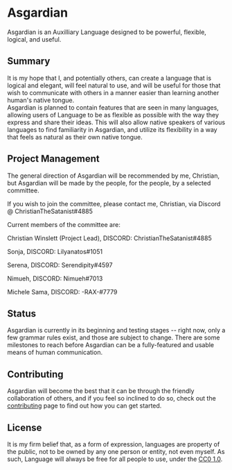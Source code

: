 Asgardian
========

Asgardian is an Auxilliary Language designed to be powerful, flexible, logical, and useful.

Summary
-------

It is my hope that I, and potentially others, can create a language that is logical and elegant, will feel natural to use, and will be useful for those that wish to communicate with others in a manner easier than learning another human's native tongue.  
Asgardian is planned to contain features that are seen in many languages, allowing users of Language to be as flexible as possible with the way they express and share their ideas. This will also allow native speakers of various languages to find familiarity in Asgardian, and utilize its flexibility in a way that feels as natural as their own native tongue.

Project Management
------------------

The general direction of Asgardian will be recommended by me, Christian, but Asgardian will be made by the people, for the people, by a selected committee.

If you wish to join the committee, please contact me, Christian, via Discord @ ChristianTheSatanist#4885

Current members of the committee are:

Christian Winslett (Project Lead), DISCORD: ChristianTheSatanist#4885

Sonja, DISCORD: Lilyanatos#1051

Serena, DISCORD: Serendipity#4597

Nimueh, DISCORD: Nimueh#7013

Michele Sama, DISCORD: -RAX-#7779

Status
------

Asgardian is currently in its beginning and testing stages -- right now, only a few grammar rules exist, and those are subject to change. There are some milestones to reach before Asgardian can be a fully-featured and usable means of human communication.

Contributing
------------

Asgardian will become the best that it can be through the friendly collaboration of others, and if you feel so inclined to do so, check out the [contributing](https://github.com/drakovyrn/Language/blob/master/CONTRIBUTING.md) page to find out how you can get started.

License
-------

It is my firm belief that, as a form of expression, languages are property of the public, not to be owned by any one person or entity, not even myself. As such, Language will always be free for all people to use, under the [CC0 1.0](https://github.com/drakovyrn/Language/blob/master/LICENSE.txt).
